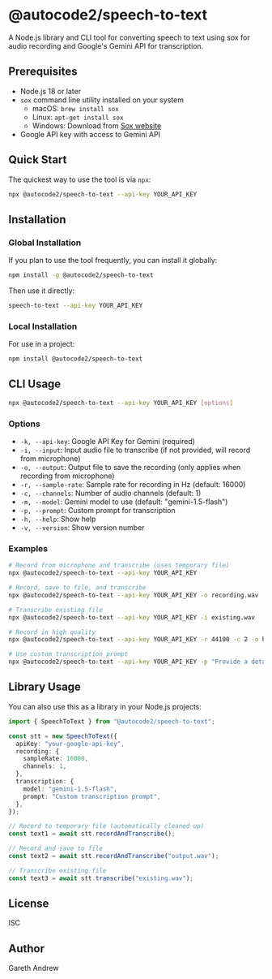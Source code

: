 # @autocode2/speech-to-text

A Node.js library and CLI tool for converting speech to text using sox for audio recording and Google's Gemini API for transcription.

## Prerequisites

- Node.js 18 or later
- `sox` command line utility installed on your system
  - macOS: `brew install sox`
  - Linux: `apt-get install sox`
  - Windows: Download from [Sox website](https://sourceforge.net/projects/sox/)
- Google API key with access to Gemini API

## Quick Start

The quickest way to use the tool is via `npx`:

```bash
npx @autocode2/speech-to-text --api-key YOUR_API_KEY
```

## Installation

### Global Installation

If you plan to use the tool frequently, you can install it globally:

```bash
npm install -g @autocode2/speech-to-text
```

Then use it directly:

```bash
speech-to-text --api-key YOUR_API_KEY
```

### Local Installation

For use in a project:

```bash
npm install @autocode2/speech-to-text
```

## CLI Usage

```bash
npx @autocode2/speech-to-text --api-key YOUR_API_KEY [options]
```

### Options

- `-k, --api-key`: Google API Key for Gemini (required)
- `-i, --input`: Input audio file to transcribe (if not provided, will record from microphone)
- `-o, --output`: Output file to save the recording (only applies when recording from microphone)
- `-r, --sample-rate`: Sample rate for recording in Hz (default: 16000)
- `-c, --channels`: Number of audio channels (default: 1)
- `-m, --model`: Gemini model to use (default: "gemini-1.5-flash")
- `-p, --prompt`: Custom prompt for transcription
- `-h, --help`: Show help
- `-v, --version`: Show version number

### Examples

```bash
# Record from microphone and transcribe (uses temporary file)
npx @autocode2/speech-to-text --api-key YOUR_API_KEY

# Record, save to file, and transcribe
npx @autocode2/speech-to-text --api-key YOUR_API_KEY -o recording.wav

# Transcribe existing file
npx @autocode2/speech-to-text --api-key YOUR_API_KEY -i existing.wav

# Record in high quality
npx @autocode2/speech-to-text --api-key YOUR_API_KEY -r 44100 -c 2 -o high-quality.wav

# Use custom transcription prompt
npx @autocode2/speech-to-text --api-key YOUR_API_KEY -p "Provide a detailed transcription with punctuation"
```

## Library Usage

You can also use this as a library in your Node.js projects:

```typescript
import { SpeechToText } from "@autocode2/speech-to-text";

const stt = new SpeechToText({
  apiKey: "your-google-api-key",
  recording: {
    sampleRate: 16000,
    channels: 1,
  },
  transcription: {
    model: "gemini-1.5-flash",
    prompt: "Custom transcription prompt",
  },
});

// Record to temporary file (automatically cleaned up)
const text1 = await stt.recordAndTranscribe();

// Record and save to file
const text2 = await stt.recordAndTranscribe("output.wav");

// Transcribe existing file
const text3 = await stt.transcribe("existing.wav");
```

## License

ISC

## Author

Gareth Andrew

